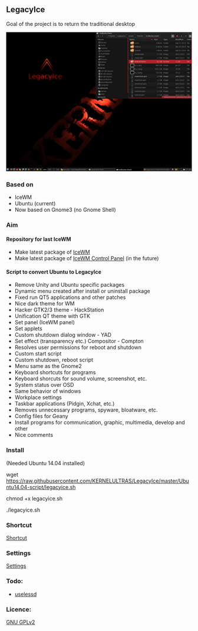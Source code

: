 ## LegacyIce
Goal of the project is to return the traditional desktop

![IceWM desktop](auxiliary_files/screenshot2.jpg)

### Based on
* IceWM
* Ubuntu (current)
* Now based on Gnome3 (no Gnome Shell)

### Aim

#### Repository for last IceWM
* Make latest package of [IceWM](https://github.com/bbidulock/icewm)
* Make latest package of [IceWM Control Panel](http://sourceforge.net/projects/icesoundmanager/) (in the future)

#### Script to convert Ubuntu to LegacyIce
* Remove Unity and Ubuntu specific packages
* Dynamic menu created after install or uninstall package
* Fixed run QT5 applications and other patches
* Nice dark theme for WM
* Hacker GTK2/3 theme - HackStation
* Unification QT theme with GTK
* Set panel (IceWM panel)
* Set applets
* Custom shutdown dialog window - YAD
* Set effect (transparency etc.) Compositor - Compton
* Resolves user permissions for reboot and shutdown
* Custom start script
* Custom shutdown, reboot script
* Menu same as the Gnome2
* Keyboard shortcuts for programs
* Keyboard shorcuts for sound volume, screenshot, etc.
* System status over OSD
* Same behavior of windows
* Workplace settings
* Taskbar applications (Pidgin, Xchat, etc.)
* Removes unnecessary programs, spyware, bloatware, etc.
* Config files for Geany
* Install programs for communication, graphic, multimedia, develop and other
* Nice comments

### Install

(Needed Ubuntu 14.04 installed)

wget https://raw.githubusercontent.com/KERNELULTRAS/LegacyIce/master/Ubuntu14.04-script/legacyice.sh

chmod +x legacyice.sh

./legacyice.sh

### Shortcut

[Shortcut](https://github.com/KERNELULTRAS/LegacyIce/blob/master/shortcuts_EN.md)

### Settings

[Settings](https://github.com/KERNELULTRAS/LegacyIce/blob/master/settings_EN.md)

### Todo:
* [uselessd](http://uselessd.darknedgy.net/)

### Licence:
[GNU GPLv2](http://www.gnu.org/licenses/gpl-2.0.html)

